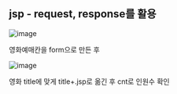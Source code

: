 <h2>jsp - request, response를 활용</h2>

![image](https://user-images.githubusercontent.com/60453937/167798777-a50772d0-979f-4478-a451-1b56e03f769a.png)

영화예매칸을 form으로 만든 후

![image](https://user-images.githubusercontent.com/60453937/167798957-75a2abad-e2db-4c19-bbab-30aed416e194.png)

영화 title에 맞게 title+.jsp로 옮긴 후 cnt로 인원수 확인
